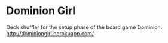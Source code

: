 Dominion Girl
============

Deck shuffler for the setup phase of the board game Dominion.
http://dominiongirl.herokuapp.com/

